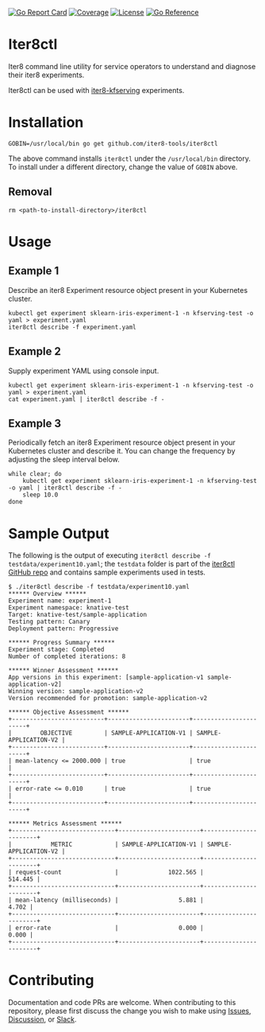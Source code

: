 [![Go Report Card](https://goreportcard.com/badge/github.com/iter8-tools/iter8ctl)](https://goreportcard.com/report/github.com/iter8-tools/iter8ctl)
[![Coverage](https://codecov.io/gh/iter8-tools/iter8ctl/branch/main/graphs/badge.svg?branch=main)](https://codecov.io/gh/iter8-tools/iter8ctl)
[![License](https://img.shields.io/badge/License-Apache%202.0-blue.svg)](https://opensource.org/licenses/Apache-2.0)
[![Go Reference](https://pkg.go.dev/badge/github.com/iter8-tools/iter8ctl.svg)](https://pkg.go.dev/github.com/iter8-tools/iter8ctl)
# Iter8ctl
Iter8 command line utility for service operators to understand and diagnose their iter8 experiments.

Iter8ctl can be used with [iter8-kfserving](https://github.com/iter8-tools/iter8-kfserving) experiments.

# Installation
```
GOBIN=/usr/local/bin go get github.com/iter8-tools/iter8ctl
```
The above command installs `iter8ctl` under the `/usr/local/bin` directory. To install under a different directory, change the value of `GOBIN` above.

## Removal
```
rm <path-to-install-directory>/iter8ctl
```

# Usage

## Example 1
Describe an iter8 Experiment resource object present in your Kubernetes cluster.
```shell
kubectl get experiment sklearn-iris-experiment-1 -n kfserving-test -o yaml > experiment.yaml
iter8ctl describe -f experiment.yaml
```

## Example 2
Supply experiment YAML using console input.
```shell
kubectl get experiment sklearn-iris-experiment-1 -n kfserving-test -o yaml > experiment.yaml
cat experiment.yaml | iter8ctl describe -f -
```

## Example 3
Periodically fetch an iter8 Experiment resource object present in your Kubernetes cluster and describe it. You can change the frequency by adjusting the sleep interval below.
```shell
while clear; do
    kubectl get experiment sklearn-iris-experiment-1 -n kfserving-test -o yaml | iter8ctl describe -f -
    sleep 10.0
done
```

# Sample Output
The following is the output of executing `iter8ctl describe -f testdata/experiment10.yaml`; the `testdata` folder is part of the [iter8ctl GitHub repo](https://github.com/iter8-tools/iter8ctl) and contains sample experiments used in tests.

```shell
$ ./iter8ctl describe -f testdata/experiment10.yaml
****** Overview ******
Experiment name: experiment-1
Experiment namespace: knative-test
Target: knative-test/sample-application
Testing pattern: Canary
Deployment pattern: Progressive

****** Progress Summary ******
Experiment stage: Completed
Number of completed iterations: 8

****** Winner Assessment ******
App versions in this experiment: [sample-application-v1 sample-application-v2]
Winning version: sample-application-v2
Version recommended for promotion: sample-application-v2

****** Objective Assessment ******
+--------------------------+-----------------------+-----------------------+
|        OBJECTIVE         | SAMPLE-APPLICATION-V1 | SAMPLE-APPLICATION-V2 |
+--------------------------+-----------------------+-----------------------+
| mean-latency <= 2000.000 | true                  | true                  |
+--------------------------+-----------------------+-----------------------+
| error-rate <= 0.010      | true                  | true                  |
+--------------------------+-----------------------+-----------------------+

****** Metrics Assessment ******
+-----------------------------+-----------------------+-----------------------+
|           METRIC            | SAMPLE-APPLICATION-V1 | SAMPLE-APPLICATION-V2 |
+-----------------------------+-----------------------+-----------------------+
| request-count               |              1022.565 |               514.445 |
+-----------------------------+-----------------------+-----------------------+
| mean-latency (milliseconds) |                 5.881 |                 4.702 |
+-----------------------------+-----------------------+-----------------------+
| error-rate                  |                 0.000 |                 0.000 |
+-----------------------------+-----------------------+-----------------------+
```

# Contributing

Documentation and code PRs are welcome. When contributing to this repository, please first discuss the change you wish to make using [Issues](https://github.com/iter8-tools/iter8ctl/issues), [Discussion](https://github.com/iter8-tools/iter8ctl/discussions), or [Slack](https://join.slack.com/t/iter8-tools/shared_invite/enQtODU0NTczMTQ5NDU4LTJmNGE1OTBhOWI4NzllZGE0ZjdhM2M3MzJlMjcxYjliMTJlM2YxMzQ4OWQ5NGViYTM2MTU4MWRkZTgxNzZiMzg).